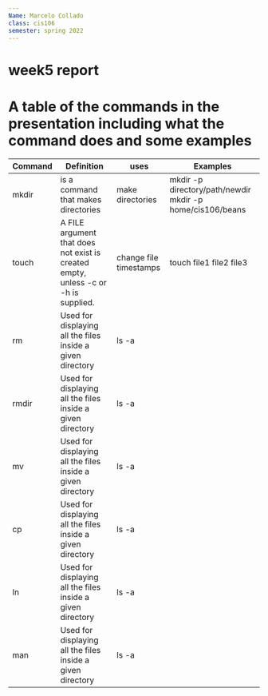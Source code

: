 ```yaml
---
Name: Marcelo Collado 
class: cis106
semester: spring 2022
---
```


# week5 report 

#        A table of the commands in the presentation including what the command does and some examples

|Command |	Definition |uses| Examples|
|--------|-----------|---------|------------|
|mkdir |is a command that makes directories |make directories |mkdir -p directory/path/newdir   mkdir -p home/cis106/beans|
|touch| A FILE argument that does not exist is created empty, unless -c  or  -h is supplied.|change file timestamps| touch file1 file2 file3 |
|rm| Used for displaying all the files  inside a given directory | ls -a||
|rmdir| Used for displaying all the files  inside a given directory | ls -a||
|mv| Used for displaying all the files  inside a given directory | ls -a||
|cp| Used for displaying all the files  inside a given directory | ls -a||
|ln| Used for displaying all the files  inside a given directory | ls -a||
|man| Used for displaying all the files  inside a given directory | ls -a||
